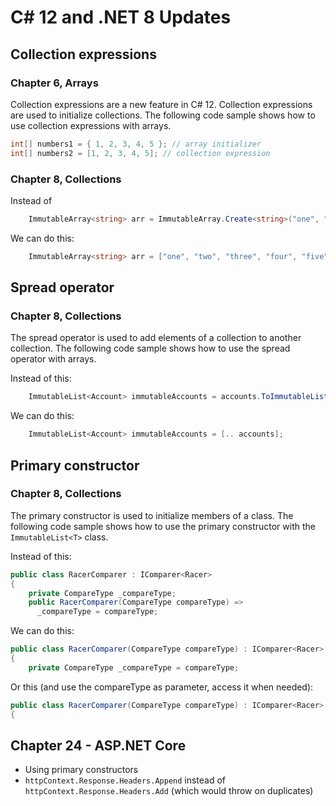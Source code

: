 # C# 12 and .NET 8 Updates

## Collection expressions

### Chapter 6, Arrays

Collection expressions are a new feature in C# 12. Collection expressions are used to initialize collections. The following code sample shows how to use collection expressions with arrays.

```csharp
int[] numbers1 = { 1, 2, 3, 4, 5 }; // array initializer
int[] numbers2 = [1, 2, 3, 4, 5]; // collection expression
```

### Chapter 8, Collections

Instead of

```csharp
    ImmutableArray<string> arr = ImmutableArray.Create<string>("one", "two", "three", "four", "five");
```

We can do this:

```csharp
    ImmutableArray<string> arr = ["one", "two", "three", "four", "five"];
```

## Spread operator

### Chapter 8, Collections

The spread operator is used to add elements of a collection to another collection. The following code sample shows how to use the spread operator with arrays.

Instead of this:

```csharp
    ImmutableList<Account> immutableAccounts = accounts.ToImmutableList();
````

We can do this:

```csharp
    ImmutableList<Account> immutableAccounts = [.. accounts];
````

## Primary constructor

### Chapter 8, Collections

The primary constructor is used to initialize members of a class. The following code sample shows how to use the primary constructor with the `ImmutableList<T>` class.

Instead of this:

```csharp
public class RacerComparer : IComparer<Racer>
{
    private CompareType _compareType;
    public RacerComparer(CompareType compareType) =>
      _compareType = compareType;
```

We can do this:

```csharp
public class RacerComparer(CompareType compareType) : IComparer<Racer>
{
    private CompareType _compareType = compareType;
```

Or this (and use the compareType as parameter, access it when needed):

```csharp
public class RacerComparer(CompareType compareType) : IComparer<Racer>
{
```

## Chapter 24 - ASP.NET Core

- Using primary constructors
- `httpContext.Response.Headers.Append` instead of `httpContext.Response.Headers.Add` (which would throw on duplicates)